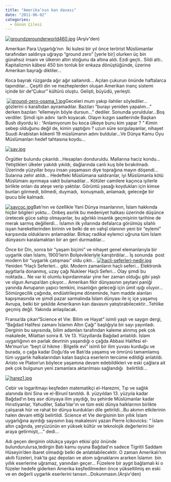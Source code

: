 ```yaml
---
title: "Amerika’nın kan davası"
date: "2011-06-02"
categories: 
  - Günün Çilesi
---
```


[![groundzerounderworld460.jpg](/uploads/2011/06/groundzerounderworld460.jpg)](/uploads/2011/06/groundzerounderworld460.jpg "groundzerounderworld460.jpg") (Arşiv'den)

Amerikan Para Uygarlığı’nın  İki kulesi bir yıl önce terörist Müslümanlar tarafından saldırıya uğrayıp “ground zero” \[yerle bir\] olurken üç bin günahsız insanı ve ülkenin altın stoğunu da altına aldı. Ezdi geçti.. Sildi attı.. Kapitalizmin kâbesi 450 bin tonluk bir enkaza dönüştüğünde, üzerine Amerikan bayrağı diktiler...

Koca bayrak rüzgarda ağır ağır sallanırdı... Açılan çukurun önünde haftalarca tapındılar... Çeşitli din ve mezheplerden oluşan Amerikan inanç sistemi içinde bir de“Çukur” kültürü oluştu. Gelişti, büyüdü, yerleşti.

 [![ground-zero-osama_1.jpg](/uploads/2011/06/ground-zero-osama_1.jpg)](/uploads/2011/06/ground-zero-osama_1.jpg "ground-zero-osama_1.jpg")Geceleri mum yakıp ilahiler söylediler... gözlerini o karaltıdan ayıramadılar. Bazıları “burayı yeniden yapalım...” derken bazıları “ellemeyin böyle dursun...” dediler. Sonunda yoruldular...Boş verdiler. Şimdi işin adını  tarih koyacak. Olayın kızgın saatlerinde Başkan Bush diyordu ki : “Anlamıyorum bu koca ülkeye bunu kim yapar ? ” Kimin sebep olduğunu değil de, kimin yaptığını ? uzun süre sorgulayanlar, nihayet  Suudi Arabistan kökenli 19 müslümanın adını buldular...Ve Dünya Kamu Oyu Müslümanları hedef tahtasına koydu...

[![sav.jpg](/uploads/2011/06/sav.jpg)](/uploads/2011/06/sav.jpg "sav.jpg")

Örgütler bulundu çıkarıldı...Hesapları donduruldu. Mallarına haciz kondu... Yetiştikleri ülkeler yakıldı yıkıldı, dağlarında canlı kuş bile bırakılmadı. Üzerinde yüzyıllar boyu insan yaşamasın diye toprağına mayın döşendi... Sularına zehir atıldı... Hedefteki Müslümana saldıranlar, iyi Müslümanla kötü Müslümanı ayırmaya vakit bulamadılar... Kötüler camilere kaçınca iyilerle birlikte onları da ateşe verip yaktılar. Görüntü yasağı koydukları için kimse bunları görmedi, bilmedi, duymadı,  konuşmadı, anlamadı, geleceğe bir ipucu bile kalmadı.

[![savcoc.jpg](/uploads/2011/06/savcoc.jpg)](/uploads/2011/06/savcoc.jpg "savcoc.jpg")Batı’nın ve özellikle Yani Dünya insanlarının, İslam hakkında hiçbir bilgileri yoktu... Onbeş asırlık bu medeniyet halkası üzerinde düşünce üretecek güce sahip olmayanlar, bu ağırlıklı insanlık geçmişinin tarihine de merak sarmış değillerdi... İslamın ilk yıllarında defalarca görülmüş silahlı isyan hareketlerinden birinin ve belki de en vahşî olanının yeni bir “eylemi” karşısında olduklarını anlamadılar. Birkaç radikal eylemci uğruna tüm İslam dünyasını karalamaktan bir an geri durmadılar...

Önce bir Din, sonra bir “yaşam biçimi” ve nihayet genel elemanlarıyla bir uygarlık olan İslamı, 1900’lerin Bolşevikleriyle karıştırdılar... İş sonunda  post modern bir “uygarlık çatışması” oldu çıktı... [![hacli-seferleri-nedir.jpg](/uploads/2011/06/hacli-seferleri-nedir-1.jpg)](/uploads/2011/06/hacli-seferleri-nedir-1.jpg "hacli-seferleri-nedir.jpg")Yeniden “Haçlı Seferleri... gibi. Modern zamanların haçlı seferi... Elektronik aygıtlarla donanmış, uzay çağı Nukleer Haçlı Seferi... Olay şimdi bu noktada... Ne var ki olumlu kıpırdanmalar yine her zaman olduğu gibi yaşlı ve olgun Avrupa’dan çıkıyor... Amerikan fikir dünyasının şeytani paniği yanında Avrupanın yapıcı temkini, insanlığın geleceği için ümit ışığı oluyor... Sömürgecilik çağında, endüstrileşme döneminde, ham madde alanları kapışmasında ve şimdi pazar sarmalında İslam dünyası ile iç içe yaşamış Avrupa, belki bir şekilde Amerikanın kan davasını yatıştırabilecektir...Tehlike geçmiş değil. Yakında anlaşılacak.

Fransa’da çıkan“Science et Vie: Bilim ve Hayat” isimli yaşlı ve saygın dergi, “Bağdad Halifesi zamanı İslamın Altın Çağı” başlığıyla bir sayı yayınladı. Derginin bu sayısında, bilim adamları tarafından kaleme alınmış pek çok makalede, Milattan sonra 8. Ve 13. Yüzyıllarda Bağdad anlatıldı. İslam uygarlığının en parlak devrinin yaşandığı o çağda Abbasi Halifesi el-Me’mun’un “beyt ül hikme : Bilgelik evi” isimli bir ilim yuvası kurduğu ve burada, o çağa kadar Doğu’da ve Batı’da yaşamış ve ömrünü tamamlamış tüm uygarlık halkalarından kalan başlıca eserlerin tercüme edildiği anlatıldı. Aristo ve Platon’un böylece yaşamına devam edebildikleri ve eski çağlara ait pek çok bulgunun yeni zamanlara aktarılması sağlandığı   belirtildi...

[![harez1.jpg](/uploads/2011/06/harez1.jpg)](/uploads/2011/06/harez1.jpg "harez1.jpg")

Cebir ve logaritmayı keşfeden matematikçi el-Harezmi, Tıp ve sağlık alanında ibni Sina ve el-Birunî tanıtıldı. 8. yüzyıldan 13. yüzyıla kadar Bağdad’ın beş asır dünyaya ilim yaydığı, bu şehirde Müslümanlar kadar Hırıstiyanlar, Yahudiler, Saba’lılar’ın ve tüm eski dünya halklarının birlikte çalışarak hür ve rahat bir dünya kurdukları dile getirildi...Bu akımın etkilerinin halen devam ettiği belirtildi. Science et Vie dergisinin bin yıllık İslam uygarlığına ayırdığı sayısının baş makalesini yazan Pierre İcikovicks: “ İslam altın çağında, yeryüzünün en yüksek kültür ve teknolojik değerlerini bir araya getirmişti,...” dedi...

Adı geçen derginin oldukça yaygın etkisi göz önünde bulundurulursa,tedirgin Batı kamu oyuna Bağdad’ın sadece Tigritli Saddam Hüseyin’den ibaret olmadığı belki de anlatılabilecektir. O zaman Amerikalı’nın akıllı füzeleri, Irak’ta gaz depoları ve atom sığınaklarını ararken İslamın  bin yıllık eserlerine uğramaz, yanından geçer... Füzelere bir aygıt bağlamalı ki o füzeler hedefe giderken Amerika keşfedilmeden önce yükseltilmiş en eski ve en değerli uygarlık eserlerini tanısın...Dokunmasın.(Arşiv'den)

